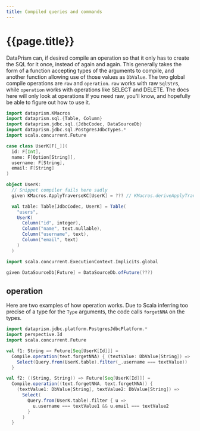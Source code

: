 ```yaml
---
title: Compiled queries and commands
---
```


# {{page.title}}

DataPrism can, if desired compile an operation so that it only has to create the SQL for it once, instead of again and
again. This generally takes the form of a function accepting types of the arguments to compile, and another function
allowing use of those values as `DbValue`. The two global compile operations are `raw` and `operation`. `raw` works with
raw `SqlStr`s, while `operation` works with operations like SELECT and DELETE. The docs here will only look at operations If
you need raw, you'll know, and hopefully be able to figure out how to use it.

```scala 3 sc-name:Setup.scala
import dataprism.KMacros
import dataprism.sql.{Table, Column}
import dataprism.jdbc.sql.{JdbcCodec, DataSourceDb}
import dataprism.jdbc.sql.PostgresJdbcTypes.*
import scala.concurrent.Future

case class UserK[F[_]](
  id: F[Int],
  name: F[Option[String]],
  username: F[String],
  email: F[String]
)

object UserK:
  // Snippet compiler fails here sadly
  given KMacros.ApplyTraverseKC[UserK] = ??? // KMacros.deriveApplyTraverseKC[UserK]

  val table: Table[JdbcCodec, UserK] = Table(
    "users",
    UserK(
      Column("id", integer),
      Column("name", text.nullable),
      Column("username", text),
      Column("email", text)
    )
  )

import scala.concurrent.ExecutionContext.Implicits.global

given DataSourceDb[Future] = DataSourceDb.ofFuture(???)
```

## operation

Here are two examples of how operation works. Due to Scala inferring too precise of a type for the `Type` arguments, 
the code calls `forgetNNA` on the types.

```scala 3 sc-compile-with:Setup.scala
import dataprism.jdbc.platform.PostgresJdbcPlatform.*
import perspective.Id
import scala.concurrent.Future

val f1: String => Future[Seq[UserK[Id]]] =
  Compile.operation(text.forgetNNA) { (textValue: DbValue[String]) =>
    Select(Query.from(UserK.table).filter(_.username === textValue))
  }

val f2: ((String, String)) => Future[Seq[UserK[Id]]] =
  Compile.operation((text.forgetNNA, text.forgetNNA)) {
    (textValue1: DbValue[String], textValue2: DbValue[String]) =>
      Select(
        Query.from(UserK.table).filter { u =>
          u.username === textValue1 && u.email === textValue2
        }
      )
  }
```
